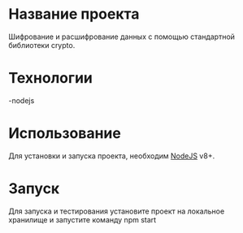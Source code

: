 # Название проекта
Шифрование и расшифрование данных с помощью стандартной библиотеки crypto.
# Технологии
-nodejs
# Использование
Для установки и запуска проекта, необходим [NodeJS](https://nodejs.org/) v8+.
# Запуск
Для запуска и тестирования установите проект на локальное хранилище и запустите команду npm start
